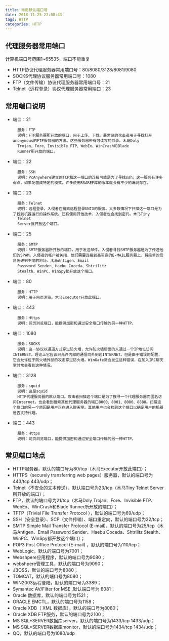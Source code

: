 ```yaml
---
title: 常用默认端口号
date: 2018-11-25 22:08:43
tags: HTTP
categories: HTTP
---
```

## 代理服务器常用端口
计算机端口号范围1~65535，端口不能重复
* HTTP协议代理服务器常用端口号：80/8080/3128/8081/9080
* SOCKS代理协议服务器常用端口号：1080
* FTP（文件传输）协议代理服务器常用端口号：21
* Telnet（远程登录）协议代理服务器常用端口：23
## 常用端口说明
* 端口：21

        服务：FTP
        说明：FTP服务器所开放的端口，用于上传、下载。最常见的攻击者用于寻找打开anonymous的FTP服务器的方法。这些服务器带有可读写的目录。木马Doly
        Trojan、Fore、Invisible FTP、WebEx、WinCrash和Blade
        Runner所开放的端口。
* 端口：22

        服务：SSH
        说明：PcAnywhere建立的TCP和这一端口的连接可能是为了寻找ssh。这一服务有许多弱点，如果配置成特定的模式，许多使用RSAREF库的版本就会有不少的漏洞存在。
* 端口：23

        服务：Telnet
        说明：远程登录，入侵者在搜索远程登录UNIX的服务。大多数情况下扫描这一端口是为了找到机器运行的操作系统。还有使用其他技术，入侵者也会找到密码。木马Tiny
        Telnet
        Server就开放这个端口。
* 端口：25

        服务：SMTP
        说明：SMTP服务器所开放的端口，用于发送邮件。入侵者寻找SMTP服务器是为了传递他们的SPAM。入侵者的帐户被关闭，他们需要连接到高带宽的E-MAIL服务器上，将简单的信息传递到不同的地址。木马Antigen、Email
        Password Sender、Haebu Coceda、Shtrilitz
        Stealth、WinPC、WinSpy都开放这个端口。

* 端口：80

        服务：HTTP
        说明：用于网页浏览。木马Executor开放此端口。
* 端口：443

        服务：Https
        说明：网页浏览端口，能提供加密和通过安全端口传输的另一种HTTP。
* 端口：1080

        服务：SOCKS
        说明：这一协议以通道方式穿过防火墙，允许防火墙后面的人通过一个IP地址访问INTERNET。理论上它应该只允许内部的通信向外到达INTERNET。但是由于错误的配置，它会允许位于防火墙外部的攻击穿过防火墙。WinGate常会发生这种错误，在加入IRC聊天室时常会看到这种情况。

* 端口：3128

        服务：squid
        说明：这是squid
        HTTP代理服务器的默认端口。攻击者扫描这个端口是为了搜寻一个代理服务器而匿名访问Internet。也会看到搜索其他代理服务器的端口8000、8001、8080、8888。扫描这个端口的另一个原因是用户正在进入聊天室。其他用户也会检验这个端口以确定用户的机器是否支持代理。

* 端口：443

        服务：Https
        说明：网页浏览端口，能提供加密和通过安全端口传输的另一种HTTP。
## 常见端口地点
* HTTP服务器，默认的端口号为80/tcp（木马Executor开放此端口）；
* HTTPS（securely transferring web pages）服务器，默认的端口号为443/tcp 443/udp；
* Telnet（不安全的文本传送），默认端口号为23/tcp（木马Tiny Telnet Server所开放的端口）；
* FTP，默认的端口号为21/tcp（木马Doly Trojan、Fore、Invisible FTP、WebEx、WinCrash和Blade Runner所开放的端口）；
* TFTP（Trivial File Transfer Protocol ），默认的端口号为69/udp；
* SSH（安全登录）、SCP（文件传输）、端口重定向，默认的端口号为22/tcp；
* SMTP Simple Mail Transfer Protocol (E-mail)，默认的端口号为25/tcp（木马Antigen、Email Password Sender、Haebu Coceda、Shtrilitz Stealth、WinPC、WinSpy都开放这个端口）；
* POP3 Post Office Protocol (E-mail) ，默认的端口号为110/tcp；
* WebLogic，默认的端口号为7001；
* Webshpere应用程序，默认的端口号为9080；
* webshpere管理工具，默认的端口号为9090；
* JBOSS，默认的端口号为8080；
* TOMCAT，默认的端口号为8080；
* WIN2003远程登陆，默认的端口号为3389；
* Symantec AV/Filter for MSE ,默认端口号为 8081；
* Oracle 数据库，默认的端口号为1521；
* ORACLE EMCTL，默认的端口号为1158；
* Oracle XDB（ XML 数据库），默认的端口号为8080；
* Oracle XDB FTP服务，默认的端口号为2100；
* MS SQL*SERVER数据库server，默认的端口号为1433/tcp 1433/udp；
* MS SQL*SERVER数据库monitor，默认的端口号为1434/tcp 1434/udp；
* QQ，默认的端口号为1080/udp


